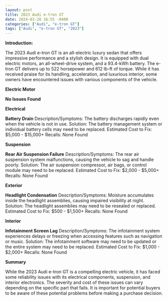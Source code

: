 ```yaml
---
layout: post
title: 2023 Audi e-tron GT
date: 2024-03-28 16:55 -0400
categories: ["Audi", "e-tron GT"]
tags: ["Audi", "e-tron GT", "2023"]
---
```

**Introduction:**

The 2023 Audi e-tron GT is an all-electric luxury sedan that offers impressive performance and a stylish design. It is equipped with dual electric motors, an all-wheel-drive system, and a 93.4-kWh battery. The e-tron GT delivers up to 522 horsepower and 612 lb-ft of torque. While it has received praise for its handling, acceleration, and luxurious interior, some owners have encountered issues with various components of the vehicle.

**Electric Motor**

**No Issues Found**

**Electrical**

**Battery Drain**
Description/Symptoms: The battery discharges rapidly even when the vehicle is not in use.
Solution: The battery management system or individual battery cells may need to be replaced.
Estimated Cost to Fix: $5,000 - $15,000+
Recalls: None Found

**Suspension**

**Rear Air Suspension Failure**
Description/Symptoms: The rear air suspension system malfunctions, causing the vehicle to sag and handle poorly.
Solution: The air suspension compressor, air bags, or control module may need to be replaced.
Estimated Cost to Fix: $2,000 - $5,000+
Recalls: None Found

**Exterior**

**Headlight Condensation**
Description/Symptoms: Moisture accumulates inside the headlight assemblies, causing impaired visibility at night.
Solution: The headlight assemblies may need to be resealed or replaced.
Estimated Cost to Fix: $500 - $1,500+
Recalls: None Found

**Interior**

**Infotainment Screen Lag**
Description/Symptoms: The infotainment system experiences delays or freezing when accessing features such as navigation or music.
Solution: The infotainment software may need to be updated or the entire system may need to be replaced.
Estimated Cost to Fix: $1,000 - $2,000+
Recalls: None Found

**Summary**

While the 2023 Audi e-tron GT is a compelling electric vehicle, it has faced some reliability issues with its electrical components, suspension, and interior electronics. The severity and cost of these issues can vary depending on the specific part that fails. It is important for potential buyers to be aware of these potential problems before making a purchase decision.
